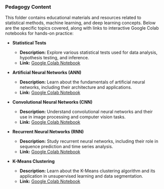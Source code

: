 ### Pedagogy Content

This folder contains educational materials and resources related to statistical methods, machine learning, and deep learning concepts. Below are the specific topics covered, along with links to interactive Google Colab notebooks for hands-on practice:

- **Statistical Tests**
  - **Description:** Explore various statistical tests used for data analysis, hypothesis testing, and inference.
  - **Link:** [Google Colab Notebook]([https://colab.research.google.com/drive/1T5kZGZ2i-eaJXBOBMLu1J3ED3wI9MBBg?usp=sharing](https://colab.research.google.com/drive/1PCp8TQaupf4ytvdqVPgJqMg3pFOY-Ksl?usp=sharing))

- **Artificial Neural Networks (ANN)**
  - **Description:** Learn about the fundamentals of artificial neural networks, including their architecture and applications.
  - **Link:** [Google Colab Notebook]([https://colab.research.google.com/drive/1U8U8yK2H5uhk17eMxQ9P_Az-ZZXA9Bdp?usp=sharing](https://colab.research.google.com/drive/1Pf8FaGCtW9LH7dbZ1jVLBAhSs5XqwXLY?usp=sharing))

- **Convolutional Neural Networks (CNN)**
  - **Description:** Understand convolutional neural networks and their use in image processing and computer vision tasks.
  - **Link:** [Google Colab Notebook]([https://colab.research.google.com/drive/1lHk6vYz3L16U47G5ZvqQJ6G2IS3mf_xs?usp=sharing](https://colab.research.google.com/drive/1g8pXCcYl95p5eH4DOlhS6WnKskhJeTwg?usp=sharing))

- **Recurrent Neural Networks (RNN)**
  - **Description:** Study recurrent neural networks, including their role in sequence prediction and time series analysis.
  - **Link:** [Google Colab Notebook]([https://colab.research.google.com/drive/1crD9_7ejkj5htXLjxk6MgDnxu5umGdSa?usp=sharing](https://colab.research.google.com/drive/1r9vDASf-EPT7B8aBzLKMTXJFFMaoiYry?usp=sharing))

- **K-Means Clustering**
  - **Description:** Learn about the K-Means clustering algorithm and its application in unsupervised learning and data segmentation.
  - **Link:** [Google Colab Notebook]([https://colab.research.google.com/drive/1Y8t1hbLpdeS1D1RoP4XzVajqQIH5lDoN?usp=sharing](https://colab.research.google.com/drive/10t86xg58T0etA6ENlcyD6mx3SgRmshZ_?usp=sharing))
